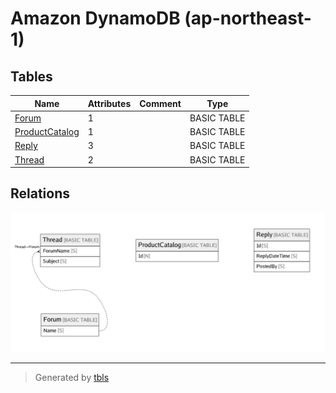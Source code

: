 # Amazon DynamoDB (ap-northeast-1)

## Tables

| Name | Attributes | Comment | Type |
| ---- | ------- | ------- | ---- |
| [Forum](Forum.md) | 1 |  | BASIC TABLE |
| [ProductCatalog](ProductCatalog.md) | 1 |  | BASIC TABLE |
| [Reply](Reply.md) | 3 |  | BASIC TABLE |
| [Thread](Thread.md) | 2 |  | BASIC TABLE |

## Relations

![er](schema.png)

---

> Generated by [tbls](https://github.com/k1LoW/tbls)
